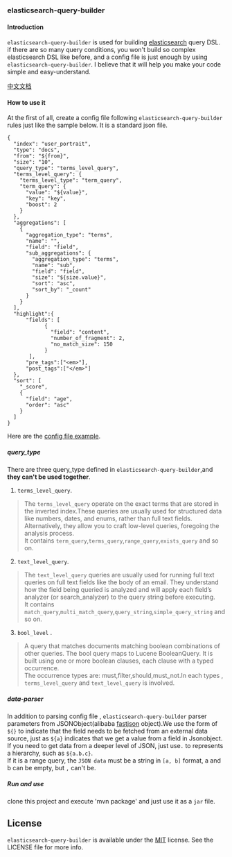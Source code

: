 ### elasticsearch-query-builder
#### Introduction
`elasticsearch-query-builder` is used for building [elasticsearch](https://www.elastic.co) query DSL. if there are so many query conditions, you won't build so complex elasticsearch DSL like before, and a config file is just enough by using `elasticsearch-query-builder`. I believe that it will help you make your code simple and easy-understand.

[中文文档](https://github.com/xiaowei1118/elasticsearch-query-builder/blob/master/README-CN.md)

#### How to use it
At the first of all, create a config file following `elasticsearch-query-builder` rules just like the sample below. It is a standard json file.
```
{
  "index": "user_portrait",
  "type": "docs",
  "from": "${from}",
  "size": "10",
  "query_type": "terms_level_query",
  "terms_level_query": {
    "terms_level_type": "term_query",
    "term_query": {
      "value": "${value}",
      "key": "key",
      "boost": 2
    }
  },
  "aggregations": [
    {
      "aggregation_type": "terms",
      "name": "",
      "field": "field",
      "sub_aggregations": {
        "aggregation_type": "terms",
        "name": "sub",
        "field": "field",
        "size": "${size.value}",
        "sort": "asc",
        "sort_by": "_count"
      }
    }
  ],
  "highlight":{
      "fields": [
            {
              "field": "content",
              "number_of_fragment": 2,
              "no_match_size": 150
            }
       ],
      "pre_tags":["<em>"],
      "post_tags":["</em>"]
  },
  "sort": [
    "_score",
    {
      "field": "age",
      "order": "asc"
    }
  ]
}
```
Here are the [config file example](https://github.com/xiaowei1118/elasticsearch-query-builder/blob/master/src/main/resources/portrait_mapping.json).

##### query_type
There are three query_type defined in `elasticsearch-query-builder`,and <strong>they can't be used together</strong>.
1. `terms_level_query`.
 >   The `terms_level_query` operate on the exact terms that are stored in the inverted index.These queries are usually used for structured data like numbers, dates, and enums, rather than full text fields. Alternatively, they allow you to craft low-level queries, foregoing the analysis process.<br/>
 It contains `term_query`,`terms_query`,`range_query`,`exists_query` and so on.

2. `text_level_query`.
  > The `text_level_query` queries are usually used for running full text queries on full text fields like the body of an email. They understand how the field being queried is analyzed and will apply each field’s analyzer (or search_analyzer) to the query string before executing.<br/>
  It contains `match_query`,`multi_match_query`,`query_string`,`simple_query_string` and so on.
3. `bool_level` .
  > A query that matches documents matching boolean combinations of other queries. The bool query maps to Lucene BooleanQuery. It is built using one or more boolean clauses, each clause with a typed occurrence. <br/>
   The occurrence types are: must,filter,should,must_not.In each types , `terms_level_query` and `text_level_query` is involved.

##### data-parser
In addition to parsing config file , `elasticsearch-query-builder` parser parameters from JSONObject(alibaba [fastjson](https://github.com/alibaba/fastjson) object).We use the form of `${}` to indicate that the field needs to be fetched from an external data source, just as `${a}` indicates that we get a value from a field in Jsonobject. If you need to get data from a deeper level of JSON, just use`.` to represents a hierarchy, such as `${a.b.c}`. <br/>
If it is a range query, the `JSON data` must be a string in `[a, b]` format, a and b can be empty, but `,` can't be.

##### Run and use
clone this project and execute 'mvn package' and just use it as a `jar` file.

## License
`elasticsearch-query-builder` is available under the [MIT](https://www.opensource.org/licenses/mit-license.php) license. See the LICENSE file for more info.
